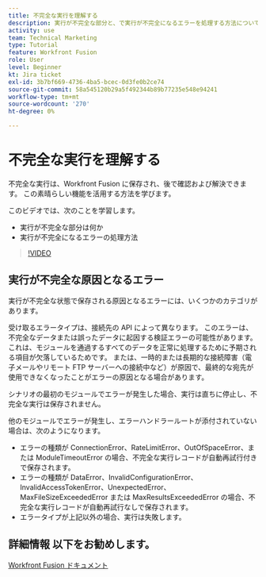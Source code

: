 ```yaml
---
title: 不完全な実行を理解する
description: 実行が不完全な部分と、で実行が不完全になるエラーを処理する方法について説明します。 [!DNL Adobe Workfront Fusion].
activity: use
team: Technical Marketing
type: Tutorial
feature: Workfront Fusion
role: User
level: Beginner
kt: Jira ticket
exl-id: 3b7bf669-4736-4ba5-bcec-0d3fe0b2ce74
source-git-commit: 58a545120b29a5f492344b89b77235e548e94241
workflow-type: tm+mt
source-wordcount: '270'
ht-degree: 0%

---
```


# 不完全な実行を理解する

不完全な実行は、Workfront Fusion に保存され、後で確認および解決できます。 この素晴らしい機能を活用する方法を学びます。

このビデオでは、次のことを学習します。

* 実行が不完全な部分は何か
* 実行が不完全になるエラーの処理方法

>[!VIDEO](https://video.tv.adobe.com/v/335307/?quality=12)

## 実行が不完全な原因となるエラー

実行が不完全な状態で保存される原因となるエラーには、いくつかのカテゴリがあります。

受け取るエラータイプは、接続先の API によって異なります。 このエラーは、不完全なデータまたは誤ったデータに起因する検証エラーの可能性があります。これは、モジュールを通過するすべてのデータを正常に処理するために予期される項目が欠落しているためです。 または、一時的または長期的な接続障害（電子メールやリモート FTP サーバーへの接続中など）が原因で、最終的な宛先が使用できなくなったことがエラーの原因となる場合があります。

シナリオの最初のモジュールでエラーが発生した場合、実行は直ちに停止し、不完全な実行は保存されません。

他のモジュールでエラーが発生し、エラーハンドラールートが添付されていない場合は、次のようになります。

* エラーの種類が ConnectionError、RateLimitError、OutOfSpaceError、または ModuleTimeoutError の場合、不完全な実行レコードが自動再試行付きで保存されます。
* エラーの種類が DataError、InvalidConfigurationError、InvalidAccessTokenError、UnexpectedError、MaxFileSizeExceededError または MaxResultsExceededError の場合、不完全な実行レコードが自動再試行なしで保存されます。
* エラータイプが上記以外の場合、実行は失敗します。

## 詳細情報 以下をお勧めします。

[Workfront Fusion ドキュメント](https://experienceleague.adobe.com/docs/workfront/using/adobe-workfront-fusion/workfront-fusion-2.html?lang=en)
